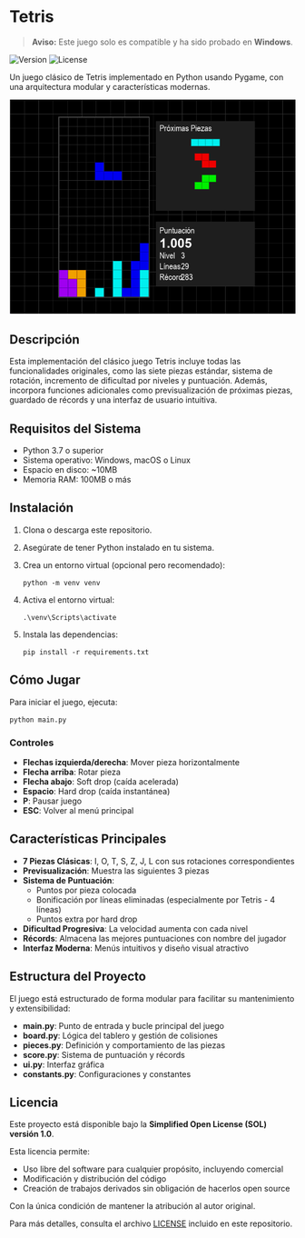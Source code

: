 # Tetris

> **Aviso:** Este juego solo es compatible y ha sido probado en **Windows**.

![Version](https://img.shields.io/badge/version-1.0.0-blue.svg)
![License](https://img.shields.io/badge/license-SOL%201.0-brightgreen.svg)

Un juego clásico de Tetris implementado en Python usando Pygame, con una arquitectura modular y características modernas.

![Tetris Screenshot](./content/tetris_screenshot.png)

## Descripción

Esta implementación del clásico juego Tetris incluye todas las funcionalidades originales, como las siete piezas estándar, sistema de rotación, incremento de dificultad por niveles y puntuación. Además, incorpora funciones adicionales como previsualización de próximas piezas, guardado de récords y una interfaz de usuario intuitiva.

## Requisitos del Sistema

- Python 3.7 o superior
- Sistema operativo: Windows, macOS o Linux
- Espacio en disco: ~10MB
- Memoria RAM: 100MB o más

## Instalación

1. Clona o descarga este repositorio.

2. Asegúrate de tener Python instalado en tu sistema.

3. Crea un entorno virtual (opcional pero recomendado):
   ```
   python -m venv venv
   ```

5. Activa el entorno virtual:
    ```
    .\venv\Scripts\activate
    ```

6. Instala las dependencias:
   ```
   pip install -r requirements.txt
   ```

## Cómo Jugar

Para iniciar el juego, ejecuta:
```
python main.py
```

### Controles

- **Flechas izquierda/derecha**: Mover pieza horizontalmente
- **Flecha arriba**: Rotar pieza
- **Flecha abajo**: Soft drop (caída acelerada)
- **Espacio**: Hard drop (caída instantánea)
- **P**: Pausar juego
- **ESC**: Volver al menú principal

## Características Principales

- **7 Piezas Clásicas**: I, O, T, S, Z, J, L con sus rotaciones correspondientes
- **Previsualización**: Muestra las siguientes 3 piezas
- **Sistema de Puntuación**:
  - Puntos por pieza colocada
  - Bonificación por líneas eliminadas (especialmente por Tetris - 4 líneas)
  - Puntos extra por hard drop
- **Dificultad Progresiva**: La velocidad aumenta con cada nivel
- **Récords**: Almacena las mejores puntuaciones con nombre del jugador
- **Interfaz Moderna**: Menús intuitivos y diseño visual atractivo

## Estructura del Proyecto

El juego está estructurado de forma modular para facilitar su mantenimiento y extensibilidad:

- **main.py**: Punto de entrada y bucle principal del juego
- **board.py**: Lógica del tablero y gestión de colisiones
- **pieces.py**: Definición y comportamiento de las piezas
- **score.py**: Sistema de puntuación y récords
- **ui.py**: Interfaz gráfica
- **constants.py**: Configuraciones y constantes

## Licencia

Este proyecto está disponible bajo la **Simplified Open License (SOL) versión 1.0**.

Esta licencia permite:
- Uso libre del software para cualquier propósito, incluyendo comercial
- Modificación y distribución del código
- Creación de trabajos derivados sin obligación de hacerlos open source

Con la única condición de mantener la atribución al autor original.

Para más detalles, consulta el archivo [LICENSE](LICENSE) incluido en este repositorio.
